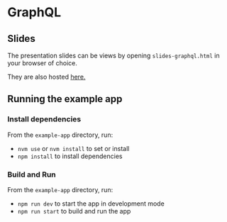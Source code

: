 # GraphQL

## Slides

The presentation slides can be views by opening `slides-graphql.html` in your browser of choice.

They are also hosted [here.](https://pooleparty.github.io/graphql/#/)

## Running the example app

### Install dependencies

From the `example-app` directory, run:
- `nvm use` or `nvm install` to set or install
- `npm install` to install dependencies

### Build and Run

From the `example-app` directory, run:
- `npm run dev` to start the app in development mode
- `npm run start` to build and run the app
